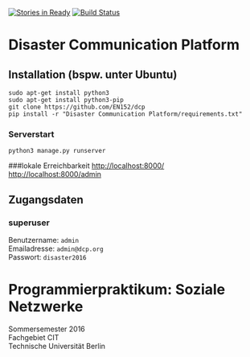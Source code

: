 [![Stories in Ready](https://badge.waffle.io/EN152/dcp.png?label=ready&title=Ready)](https://waffle.io/EN152/dcp)
[![Build Status](https://travis-ci.org/EN152/dcp.svg?branch=master)](https://travis-ci.org/EN152/dcp)
# Disaster Communication Platform

## Installation (bspw. unter Ubuntu)
`sudo apt-get install python3`<br />
`sudo apt-get install python3-pip`<br />
`git clone https://github.com/EN152/dcp` <br />
`pip install -r "Disaster Communication Platform/requirements.txt"`

### Serverstart
`python3 manage.py runserver`<br />

###lokale Erreichbarkeit
[http://localhost:8000/](http://localhost:8000/)<br />
[http://localhost:8000/admin](http://localhost:8000/admin/)<br />

## Zugangsdaten
### superuser
Benutzername: `admin`<br />
Emailadresse: `admin@dcp.org`<br />
Passwort: `disaster2016`<br />

# Programmierpraktikum: Soziale Netzwerke
Sommersemester 2016<br />
Fachgebiet CIT<br />
Technische Universität Berlin<br />
